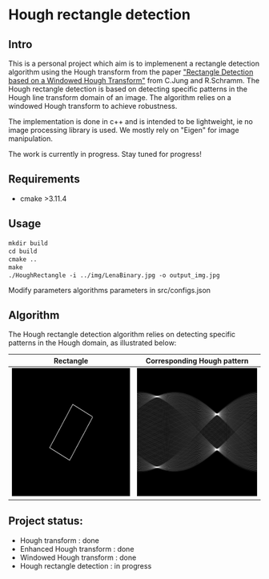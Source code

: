 # Hough rectangle detection
## Intro
This is a personal project which aim is to implemenent a rectangle detection algorithm using the Hough transform from the paper ["Rectangle Detection based on a Windowed Hough Transform"](http://citeseerx.ist.psu.edu/viewdoc/download?doi=10.1.1.59.4239&rep=rep1&type=pdf) from C.Jung and R.Schramm. The Hough rectangle detection is based on detecting specific patterns in the Hough line transform domain of an image. The algorithm relies on a windowed Hough transform to achieve robustness.

The implementation is done in c++ and is intended to be lightweight, ie no image processing library is used. We mostly rely on "Eigen" for image manipulation. 

The work is currently in progress. Stay tuned for progress!

## Requirements
- cmake >3.11.4

## Usage
```
mkdir build 
cd build
cmake ..
make
./HoughRectangle -i ../img/LenaBinary.jpg -o output_img.jpg
```

Modify parameters algorithms parameters in src/configs.json 

## Algorithm
The Hough rectangle detection algorithm relies on detecting specific patterns in the Hough domain, as illustrated below:

Rectangle            |  Corresponding Hough pattern
:-------------------------:|:-------------------------:
<img src="img/rectangle2.png" width="256" height="256">  |   <img src="img/examples/example_hough.png" width="256" height="256">


## Project status:
- Hough transform : done
- Enhanced Hough transform : done
- Windowed Hough transform : done
- Hough rectangle detection : in progress

